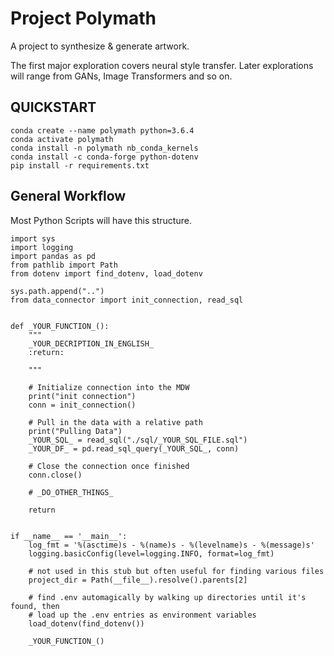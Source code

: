 # Project Polymath
A project to synthesize & generate artwork. 

The first major exploration covers neural style transfer. 
Later explorations will range from GANs, Image Transformers and so on.

## QUICKSTART
```
conda create --name polymath python=3.6.4
conda activate polymath
conda install -n polymath nb_conda_kernels
conda install -c conda-forge python-dotenv
pip install -r requirements.txt
```

## General Workflow 
Most Python Scripts will have this structure. 

```
import sys
import logging
import pandas as pd
from pathlib import Path
from dotenv import find_dotenv, load_dotenv

sys.path.append("..")
from data_connector import init_connection, read_sql


def _YOUR_FUNCTION_():
    """
    _YOUR_DECRIPTION_IN_ENGLISH_
    :return:

    """

    # Initialize connection into the MDW
    print("init connection")
    conn = init_connection()

    # Pull in the data with a relative path
    print("Pulling Data")
    _YOUR_SQL_ = read_sql("./sql/_YOUR_SQL_FILE.sql")
    _YOUR_DF_ = pd.read_sql_query(_YOUR_SQL_, conn)

    # Close the connection once finished
    conn.close()

    # _DO_OTHER_THINGS_

    return


if __name__ == '__main__':
    log_fmt = '%(asctime)s - %(name)s - %(levelname)s - %(message)s'
    logging.basicConfig(level=logging.INFO, format=log_fmt)

    # not used in this stub but often useful for finding various files
    project_dir = Path(__file__).resolve().parents[2]

    # find .env automagically by walking up directories until it's found, then
    # load up the .env entries as environment variables
    load_dotenv(find_dotenv())

    _YOUR_FUNCTION_()

```
